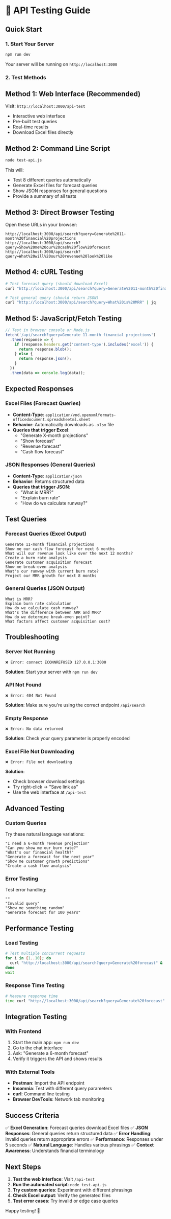 # 🚀 API Testing Guide

## Quick Start

### 1. Start Your Server
```bash
npm run dev
```
Your server will be running on `http://localhost:3000`

### 2. Test Methods

## Method 1: Web Interface (Recommended)
Visit: `http://localhost:3000/api-test`

- Interactive web interface
- Pre-built test queries
- Real-time results
- Download Excel files directly

## Method 2: Command Line Script
```bash
node test-api.js
```

This will:
- Test 8 different queries automatically
- Generate Excel files for forecast queries
- Show JSON responses for general questions
- Provide a summary of all tests

## Method 3: Direct Browser Testing
Open these URLs in your browser:

```
http://localhost:3000/api/search?query=Generate%2011-month%20financial%20projections
http://localhost:3000/api/search?query=Show%20me%20our%20cash%20flow%20forecast
http://localhost:3000/api/search?query=What%20will%20our%20revenue%20look%20like
```

## Method 4: cURL Testing
```bash
# Test forecast query (should download Excel)
curl "http://localhost:3000/api/search?query=Generate%2011-month%20financial%20projections" -o forecast.xlsx

# Test general query (should return JSON)
curl "http://localhost:3000/api/search?query=What%20is%20MRR" | jq
```

## Method 5: JavaScript/Fetch Testing
```javascript
// Test in browser console or Node.js
fetch('/api/search?query=Generate 11-month financial projections')
  .then(response => {
    if (response.headers.get('content-type').includes('excel')) {
      return response.blob();
    } else {
      return response.json();
    }
  })
  .then(data => console.log(data));
```

## Expected Responses

### Excel Files (Forecast Queries)
- **Content-Type**: `application/vnd.openxmlformats-officedocument.spreadsheetml.sheet`
- **Behavior**: Automatically downloads as `.xlsx` file
- **Queries that trigger Excel**: 
  - "Generate X-month projections"
  - "Show forecast"
  - "Revenue forecast"
  - "Cash flow forecast"

### JSON Responses (General Queries)
- **Content-Type**: `application/json`
- **Behavior**: Returns structured data
- **Queries that trigger JSON**:
  - "What is MRR?"
  - "Explain burn rate"
  - "How do we calculate runway?"

## Test Queries

### Forecast Queries (Excel Output)
```
Generate 11-month financial projections
Show me our cash flow forecast for next 6 months
What will our revenue look like over the next 12 months?
Create a burn rate analysis
Generate customer acquisition forecast
Show me break-even analysis
What's our runway with current burn rate?
Project our MRR growth for next 8 months
```

### General Queries (JSON Output)
```
What is MRR?
Explain burn rate calculation
How do we calculate cash runway?
What's the difference between ARR and MRR?
How do we determine break-even point?
What factors affect customer acquisition cost?
```

## Troubleshooting

### Server Not Running
```
❌ Error: connect ECONNREFUSED 127.0.0.1:3000
```
**Solution**: Start your server with `npm run dev`

### API Not Found
```
❌ Error: 404 Not Found
```
**Solution**: Make sure you're using the correct endpoint `/api/search`

### Empty Response
```
❌ Error: No data returned
```
**Solution**: Check your query parameter is properly encoded

### Excel File Not Downloading
```
❌ Error: File not downloading
```
**Solution**: 
- Check browser download settings
- Try right-click → "Save link as"
- Use the web interface at `/api-test`

## Advanced Testing

### Custom Queries
Try these natural language variations:

```
"I need a 6-month revenue projection"
"Can you show me our burn rate?"
"What's our financial health?"
"Generate a forecast for the next year"
"Show me customer growth predictions"
"Create a cash flow analysis"
```

### Error Testing
Test error handling:

```
""
"Invalid query"
"Show me something random"
"Generate forecast for 100 years"
```

## Performance Testing

### Load Testing
```bash
# Test multiple concurrent requests
for i in {1..10}; do
  curl "http://localhost:3000/api/search?query=Generate%20forecast" &
done
wait
```

### Response Time Testing
```bash
# Measure response time
time curl "http://localhost:3000/api/search?query=Generate%20forecast"
```

## Integration Testing

### With Frontend
1. Start the main app: `npm run dev`
2. Go to the chat interface
3. Ask: "Generate a 6-month forecast"
4. Verify it triggers the API and shows results

### With External Tools
- **Postman**: Import the API endpoint
- **Insomnia**: Test with different query parameters
- **curl**: Command line testing
- **Browser DevTools**: Network tab monitoring

## Success Criteria

✅ **Excel Generation**: Forecast queries download Excel files
✅ **JSON Responses**: General queries return structured data
✅ **Error Handling**: Invalid queries return appropriate errors
✅ **Performance**: Responses under 5 seconds
✅ **Natural Language**: Handles various phrasings
✅ **Context Awareness**: Understands financial terminology

## Next Steps

1. **Test the web interface**: Visit `/api-test`
2. **Run the automated script**: `node test-api.js`
3. **Try custom queries**: Experiment with different phrasings
4. **Check Excel output**: Verify the generated files
5. **Test error cases**: Try invalid or edge case queries

Happy testing! 🚀
